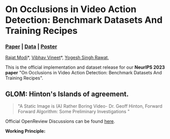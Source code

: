 # On Occlusions in Video Action Detection: Benchmark Datasets And Training Recipes

### [Paper](dummy) | [Data](dummy) | [Poster](dummy)

[Rajat Modi](https://www.linkedin.com/in/rajat-modi-54377877?originalSubdomain=in)\*,
[Vibhav Vineet](https://scholar.google.com/citations?user=E_UlAVQAAAAJ&hl=en)\*,
[Yogesh Singh Rawat](https://scholar.google.com.sg/citations?user=D_JvEcwAAAAJ&hl=en),


This is the official implementation and dataset release for our **NeurIPS 2023 paper** "On Occlusions in Video Action Detection: Benchmark Datasets And Training Recipes".


## GLOM: Hinton's Islands of agreement. 

> "A Static Image is (A) Rather Boring Video- Dr. Geoff Hinton, Forward Forward Algorithm: Some Preliminary Investigations "

Official OpenReview Discussions can be found [here](https://openreview.net/forum?id=0cltUI2Sto&referrer=%5BAuthor%20Console%5D(%2Fgroup%3Fid%3DNeurIPS.cc%2F2023%2FTrack%2FDatasets_and_Benchmarks%2FAuthors%23your-submissions)).

**Working Principle:**

